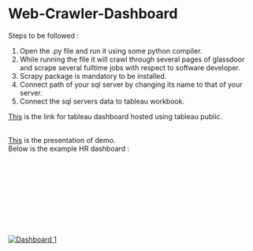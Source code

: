 # Web-Crawler-Dashboard

Steps to be followed :

1. Open the .py file and run it using some python compiler.
2. While running the file it will crawl through several pages of glassdoor and scrape several fulltime jobs with respect to software developer.
3. Scrapy package is mandatory to be installed.
4. Connect path of your sql server by changing its name to that of your server.
5. Connect the sql servers data to tableau workbook. 

<a href="https://public.tableau.com/profile/srujan.pothina#!/vizhome/workbook_39/Dashboard1">This</a> is the link for tableau dashboard hosted using tableau public.<br><br>

<a href="https://prezi.com/p/1bclk2oq0zaw/"> This</a> is the presentation of demo.
<br>
Below is the example HR dashboard :

<html>
  <body>
    <div class='tableauPlaceholder' id='viz1522377684194' style='position: relative'><noscript><a href='#'><img alt='Dashboard 1 ' src='https:&#47;&#47;public.tableau.com&#47;static&#47;images&#47;wo&#47;workbook_39&#47;Dashboard1&#47;1_rss.png' style='border: none' /></a></noscript><object class='tableauViz'  style='display:none;'><param name='host_url' value='https%3A%2F%2Fpublic.tableau.com%2F' /> <param name='embed_code_version' value='3' /> <param name='site_root' value='' /><param name='name' value='workbook_39&#47;Dashboard1' /><param name='tabs' value='no' /><param name='toolbar' value='yes' /><param name='static_image' value='https:&#47;&#47;public.tableau.com&#47;static&#47;images&#47;wo&#47;workbook_39&#47;Dashboard1&#47;1.png' /> <param name='animate_transition' value='yes' /><param name='display_static_image' value='yes' /><param name='display_spinner' value='yes' /><param name='display_overlay' value='yes' /><param name='display_count' value='yes' /></object></div>              
  </body>
</html>
